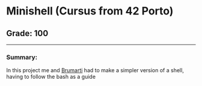 # **Minishell (Cursus from 42 Porto)**
## **Grade: 100**
---
### **Summary:**
In this project me and [Brumarti](https://github.com/Anesles) had to make a simpler version of a shell, having to follow the bash as a guide
